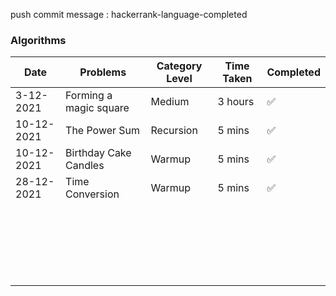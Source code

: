 
push commit message : hackerrank-language-completed

### Algorithms

| Date       | Problems               | Category Level | Time Taken | Completed |
| ---------- | ---------------------- | -------------- | ---------- | --------- |
| 3-12-2021  | Forming a magic square | Medium         | 3 hours    | ✅         |
| 10-12-2021 | The Power Sum          | Recursion      | 5 mins     | ✅         |
| 10-12-2021 | Birthday Cake Candles  | Warmup         | 5 mins     | ✅         |
| 28-12-2021 | Time Conversion        | Warmup         | 5 mins     | ✅         |
|            |                        |                |            |           |
|            |                        |                |            |           |
|            |                        |                |            |           |
|            |                        |                |            |           |
|            |                        |                |            |           |
|            |                        |                |            |           |
|            |                        |                |            |           |
|            |                        |                |            |           |
|            |                        |                |            |           |
|            |                        |                |            |           |
|            |                        |                |            |           |
|            |                        |                |            |           |
|            |                        |                |            |           |
|            |                        |                |            |           |
|            |                        |                |            |           |
|            |                        |                |            |           |
|            |                        |                |            |           |
|            |                        |                |            |           |
|            |                        |                |            |           |
|            |                        |                |            |           |
|            |                        |                |            |           |
|            |                        |                |            |           |
